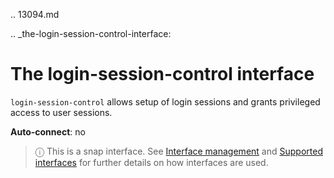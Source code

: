 .. 13094.md

.. _the-login-session-control-interface:

# The login-session-control interface

`login-session-control` allows setup of login sessions and grants privileged access to user sessions.

**Auto-connect**: no

> ⓘ  This is a snap interface. See [Interface management](/t/interface-management/6154) and [Supported interfaces](/t/supported-interfaces/7744) for further details on how interfaces are used.